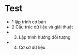 # Test

- 1 lập trình cơ bản
- 2 Cấu trúc dữ liệu và giải thuật
- 3. Lập trình hướng đối tượng
- 4. Cơ sở dữ liệu 
